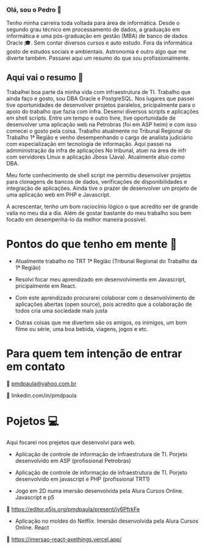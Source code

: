 ### Olá, sou o Pedro 👨
Tenho minha carreira toda voltada para área de informática. Desde o segundo grau técnico em processamento de dados, a graduação em informática e uma pós-graduação em gestão (MBA) de banco de dados Oracle 🎓. Sem contar diversos cursos e auto estudo. Fora da informática gosto de estudos sociais e ambientais. Astronomia é outro algo que me diverte também.
Passarei aqui um resumo do que sou profissionalmente.


## Aqui vai o resumo 📃
Trabalhei boa parte da minha vida com infraestrutura de TI. Trabalho que ainda faço e gosto, sou DBA Oracle e PostgreSQL.
Nos lugares que passei tive oportunidades de desenvolver projetos paralelos, pricipalmente para o apoio do trabalho que fazia com infra. Desenvi diversos scripts e aplicações em shell scripts. Entre um tempo e outro livre, tive oportunidade de desenvolver uma aplicação web na Petrobras (foi em ASP heim) e com isso comecei o gosto pela coisa.
Trabalho atualmente no Tribunal Regional do Trabalho 1ª Região e venho desempenhando o cargo de analista judiciário com especialização em tecnologia de informação. Aqui passei na admministração da infra de aplicações No tribunal, atuei na área de infr com servidores Linux e aplicação Jboss (Java). Atualmente atuo como DBA.

Meu forte conhecimento de shell script me permitiu desenvolver projetos para clonagens de bancos de dados, verificações de disponibilidades e integração de aplicações. Ainda tive o prazer de desenvolver um projeto de uma aplicação web em PHP e Javascript.

A acrescentar, tenho um bom raciocínio lógico o que acredito ser de grande valia no meu dia a dia. Além de gostar bastante do meu trabalho sou bem focado em desempenhá-lo da melhor maneira possível.


# Pontos do que tenho em mente 🤯

- Atualmente trabalho no TRT 1ª Região (Tribunal Regional do Trabalho da 1ª Região)

- Resolvi focar meu aprendizado em desenvolvimento em Javascript, pricipalmente em React.

- Com este aprendizado procurarei colaborar com o desenvolvimento de aplicações abertas (open source), pois acredito que a colaboração de todos cria uma sociedade mais justa

- Outras coisas que me divertem são os amigos, os inimigos, um bom filme ou série, uma boa bebida, viagens, jogos e etc.


# Para quem tem intenção de entrar em contato

📧 pmdpaula@yahoo.com.br

:link: linkedin.com/in/pmdpaula



# Pojetos 💻

Aqui focarei nos prejetos que desenvolvi para web.
- Aplicação de controle de informação de infraestrutura de TI. Porjeto desenvolvido em ASP (profissional Petrobras)

- Aplicação de controle de informação de infraestrutura de TI. Porjeto desenvolvido em javascript e PHP (profissional TRT1)

- Jogo em 2D numa imersão desenvolvida pela Alura Cursos Online. Javascript e p5

:link: https://editor.p5js.org/pmdpaula/present/jy6PfrkFe

- Aplicação no moldes do Netflix. Imersão desenvolvida pela Alura Cursos Online. React

:link: https://imersao-react-axethings.vercel.app/
